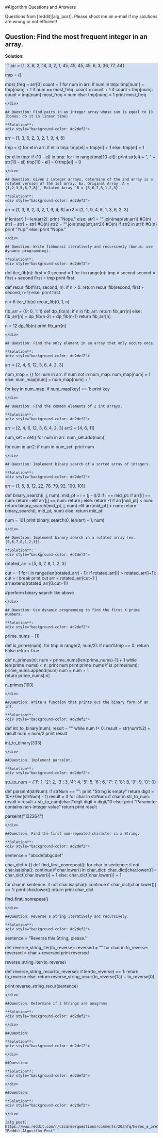 #Algorithm Questions and Answers

Questions from [reddit][alg_post].
Please shoot me an e-mail if my solutions are wrong or not efficient!

## Question: Find the most frequent integer in an array.

**Solution**:
<div style="background-color: #d2def2">
```
arr = [1, 3, 6, 2, 14, 3, 2, 1, 45, 45, 45, 45, 6, 3, 36, 77, 44]

tmp = {}

most_freq = arr[0]
count = 1
for num in arr:
    if num in tmp:
        tmp[num] = tmp[num] + 1
        if num == most_freq:
            count = count + 1
        if  count < tmp[num]:
            count = tmp[num]
            most_freq = num
    else:
        tmp[num] = 1
print most_freq
```
</div>

## Question: Find pairs in an integer array whose sum is equal to 10 (bonus: do it in linear time).

**Solution**:
<div style="background-color: #d2def2">
```
arr = [1, 3, 6, 2, 3, 2, 1, 9, 4, 6]

tmp = {}
for el in arr:
    if el in tmp:
        tmp[el] = tmp[el] + 1
    else:
        tmp[el] = 1

for el in tmp:
    if (10 - el) in tmp:
        for i in range(tmp[10-el]):
            print str(el) + ", " + str(10 - el)
        tmp[10 - el] = 0
        tmp[el] = 0
```
</div>

## Question: Given 2 integer arrays, determine of the 2nd array is a rotated version of the 1st array. Ex. Original Array `A = {1,2,3,5,6,7,8}`, Rotated Array `B = {5,6,7,8,1,2,3}`.

**Solution**:
<div style="background-color: #d2def2">
```
arr = [1, 3, 6, 2, 3, 2, 1, 9, 4, 6]
arr2 = [2, 1, 9, 4, 6, 1, 3, 6, 2, 3]

if len(arr) != len(arr2):
    print "Nope."
else:
    str1 = "".join(map(str,arr))    #O(n)
    str1 = str1 + str1              #O(n)
    str2 = "".join(map(str,arr2))   #O(n)
    if str2 in str1:                #O(n)
        print "Yup."
    else:
        print "Nope."
```
</div>

## Question: Write fibbonaci iteratively and recursively (bonus: use dynamic programming).

**Solution**:
<div style="background-color: #d2def2">
```
def iter_fib(n):
    first = 0
    second = 1
    for i in range(n):
        tmp = second
        second = first + second
        first = tmp
    print first

def recur_fib(first, second, n):
    if n > 0:
        return recur_fib(second, first + second, n-1)
    else:
        print first
    
n = 6
iter_fib(n)
recur_fib(0, 1, n)

fib_arr = {0: 0, 1: 1}
def dp_fib(n):
    if n in fib_arr:
        return fib_arr[n]
    else:
        fib_arr[n] = dp_fib(n-2) + dp_fib(n-1)
        return fib_arr[n]

n = 12
dp_fib(n)
print fib_arr[n]
```
</div>

## Question: Find the only element in an array that only occurs once.

**Solution**:
<div style="background-color: #d2def2">
```
arr = [2, 4, 6, 12, 3, 6, 4, 2, 3]

num_map = {}
for num in arr:
    if num not in num_map:
        num_map[num] = 1
    else:
        num_map[num] = num_map[num] + 1

for key in num_map:
    if num_map[key] == 1:
        print key
```
</div>

## Question: Find the common elements of 2 int arrays.

**Solution**:
<div style="background-color: #d2def2">
```
arr = [2, 4, 6, 12, 3, 6, 4, 2, 3]
arr2 = [4, 6, 11]

num_set = set()
for num in arr:
    num_set.add(num)

for num in arr2:
    if num in num_set:
        print num
```
</div>

## Question: Implement binary search of a sorted array of integers.

**Solution**:
<div style="background-color: #d2def2">
```
arr = [1, 5, 8, 12, 22, 78, 79, 92, 100, 101]

def binary_search(i, j, num):
    mid_pt = i + (j - i)/2
    if i == mid_pt:
        if arr[i] == num:
            return i
        elif arr[j] == num:
            return j
        else:
            return -1
    if arr[mid_pt] < num:
        return binary_search(mid_pt, j, num)
    elif arr[mid_pt] > num:
        return binary_search(i, mid_pt, num)
    else:
        return mid_pt
    
num = 101
print binary_search(0, len(arr) - 1, num)
```
</div>

## Question: Implement binary search in a rotated array (ex. {5,6,7,8,1,2,3}).

**Solution**:
<div style="background-color: #d2def2">
```
rotated_arr = [5, 6, 7, 8, 1, 2, 3]

cut = -1
for i in range(len(rotated_arr) - 1):
    if rotated_arr[i] > rotated_arr[i+1]:
        cut = i
        break
print cut
arr = rotated_arr[cut+1:]
arr.extend(rotated_arr[0:cut+1])

#perform binary search like above
```
</div>

## Question: Use dynamic programming to find the first X prime numbers.

**Solution**:
<div style="background-color: #d2def2">
```
prime_nums = [1]

def is_prime(num):
    for tmp in range(2, num/2):
        if num%tmp == 0:
            return False
    return True

def n_primes(n):
    num = prime_nums[len(prime_nums)-1] + 1
    while len(prime_nums) < n:
        print num
        print prime_nums
        if is_prime(num):
            prime_nums.append(num)
        num = num + 1    
    return prime_nums[:n]

n_primes(100)
```
</div>

##Question: Write a function that prints out the binary form of an int.

**Solution**:
<div style="background-color: #d2def2">
```
def int_to_binary(num):
    result = ""
    while num != 0:
        result = str(num%2) + result
        num = num/2
    print result

int_to_binary(333)
```
</div>

##Question: Implement parseInt.

**Solution**:
<div style="background-color: #d2def2">
```
str_to_num = {'1': 1, '2': 2, '3': 3, '4': 4, '5': 5, '6': 6, '7': 7, '8': 8, '9': 9, '0': 0}

def parseInt(strNum):
    if strNum == "":
        print "String is empty"
        return
    digit = 10**(len(strNum) - 1)
    result = 0
    for char in strNum:
        if char in str_to_num:
            result = result + str_to_num[char]*digit
            digit = digit/10
        else:
            print "Parameter contains non-integer value"
            return
    print result
    
parseInt("132264")
```
</div>

##Question: Find the first non-repeated character in a String.

**Solution**:
<div style="background-color: #d2def2">
```
sentence = "abcdefabgcdef"

char_dict = {}
def find_first_nonrepeat():
  for char in sentence:
    if not char.isalpha():
      continue
    if char.lower() in char_dict:
      char_dict[char.lower()] = char_dict[char.lower()] + 1
    else:
      char_dict[char.lower()] = 1
      
  for char in sentence:
    if not char.isalpha():
      continue
    if char_dict[char.lower()] == 1:
      print char.lower()
      return
  print char_dict

find_first_nonrepeat()
```
</div>

##Question: Reverse a String iteratively and recursively.

**Solution**:
<div style="background-color: #d2def2">
```
sentence = "Reverse this String, please."

def reverse_string_iter(to_reverse):
  reversed = ""
  for char in to_reverse:
    reversed = char + reversed
  print reversed

reverse_string_iter(to_reverse)

def reverse_string_recur(to_reverse):
  if len(to_reverse) == 1:
    return to_reverse
  else:
    return reverse_string_recur(to_reverse[1:]) + to_reverse[0]
  
print reverse_string_recur(sentence)
```
</div>

##Question: Determine if 2 Strings are anagrams

**Solution**:
<div style="background-color: #d2def2">
```

```
</div>

##Question: 

**Solution**:
<div style="background-color: #d2def2">
```

```
</div>

##Question: 

**Solution**:
<div style="background-color: #d2def2">
```

```
</div>

##Question: 

**Solution**:
<div style="background-color: #d2def2">
```

```
</div>

[alg_post]: https://www.reddit.com/r/cscareerquestions/comments/20ahfq/heres_a_pretty_big_list_of_programming_interview/ "Reddit Algorithm Post"